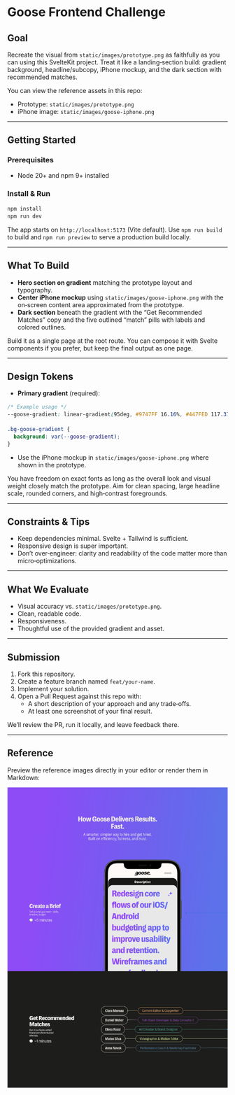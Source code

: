# Goose Frontend Challenge

## Goal

Recreate the visual from `static/images/prototype.png` as faithfully as you can using this SvelteKit project. Treat it like a landing‑section build: gradient background, headline/subcopy, iPhone mockup, and the dark section with recommended matches.

You can view the reference assets in this repo:

- Prototype: `static/images/prototype.png`
- iPhone image: `static/images/goose-iphone.png`

---

## Getting Started

### Prerequisites

- Node 20+ and npm 9+ installed

### Install & Run

```bash
npm install
npm run dev
```

The app starts on `http://localhost:5173` (Vite default). Use `npm run build` to build and `npm run preview` to serve a production build locally.

---

## What To Build

- **Hero section on gradient** matching the prototype layout and typography.
- **Center iPhone mockup** using `static/images/goose-iphone.png` with the on‑screen content area approximated from the prototype.
- **Dark section** beneath the gradient with the “Get Recommended Matches” copy and the five outlined “match” pills with labels and colored outlines.

Build it as a single page at the root route. You can compose it with Svelte components if you prefer, but keep the final output as one page.

---

## Design Tokens

- **Primary gradient** (required):

```css
/* Example usage */
--goose-gradient: linear-gradient(95deg, #9747FF 16.16%, #447FED 117.37%);

.bg-goose-gradient {
  background: var(--goose-gradient);
}
```

- Use the iPhone mockup in `static/images/goose-iphone.png` where shown in the prototype.

You have freedom on exact fonts as long as the overall look and visual weight closely match the prototype. Aim for clean spacing, large headline scale, rounded corners, and high‑contrast foregrounds.

---

## Constraints & Tips

- Keep dependencies minimal. Svelte + Tailwind is sufficient.
- Responsive design is super important.
- Don’t over‑engineer: clarity and readability of the code matter more than micro‑optimizations.

---

## What We Evaluate

- Visual accuracy vs. `static/images/prototype.png`.
- Clean, readable code.
- Responsiveness.
- Thoughtful use of the provided gradient and asset.

---

## Submission

1. Fork this repository.
2. Create a feature branch named `feat/your-name`.
3. Implement your solution.
4. Open a Pull Request against this repo with:
   - A short description of your approach and any trade‑offs.
   - At least one screenshot of your final result.

We’ll review the PR, run it locally, and leave feedback there.

---

## Reference

Preview the reference images directly in your editor or render them in Markdown:

![Prototype](static/images/prototype.png)
